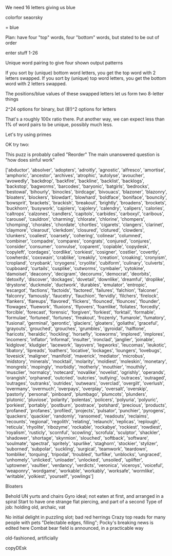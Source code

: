 We need 16 letters giving us blue

colorfor
seaorsky

= blue

Plan: have four "top" words, four "bottom" words, but stated to be out of order

enter stuff 1-26

Unique word pairing to give four shown output patterns

If you sort by (unique) bottom word letters, you get the top word with 2 letters swapped.
If you sort by (unique) top word letters, you get the bottom word with 2 letters swapped.

The positions/blue values of these swapped letters let us form two 8-letter things

2^24 options for binary, but (8!)^2 options for letters

That's a roughly 100x ratio there. Put another way, we can expect less than 1% of word pairs to be unique, possibly much less.

Let's try using primes

OK try two:

This puzz is probably called "Reorder"
The main unanswered question is "how does sinful work"

['abductor', 'absolver', 'adopters', 'adroitly', 'agnostic', 'alfresco', 'amortise', 'amphoric', 'ancestor', 'archives', 'atrophic', 'autolyse', 'avoucher', 'avowedly', 'backdrop', 'backfire', 'backline', 'backlist', 'backlogs', 'backstop', 'bagworms', 'barcodes', 'baryonic', 'batgirls', 'bedrocks', 'bestowal', 'bihourly', 'binocles', 'birdcage', 'bivouacs', 'blazoner', 'blazonry', 'bloaters', 'blockers', 'blowdart', 'blowhard', 'boldface', 'boniface', 'bouncily', 'bowsprit', 'brackets', 'brackish', 'breakout', 'brightly', 'broadens', 'brockets', 'buckhorn', 'busywork', 'cajolers', 'cajolery', 'calendry', 'calipers', 'calories', 'caltrops', 'calzones', 'candlers', 'capitols', 'carbides', 'carboxyl', 'caribous', 'carousel', 'cauldron', 'charming', 'chlorate', 'chlorine', 'chompers', 'chomping', 'chorales', 'chordate', 'chortles', 'cigarets', 'clangers', 'clarinet', 'claymore', 'clearout', 'clerkdom', 'closured', 'clotured', 'clowders', 'clunkers', 'coaliest', 'coarsely', 'cohering', 'colinear', 'columned', 'combiner', 'compadre', 'compares', 'congrats', 'conjured', 'conjures', 'consider', 'consumer', 'convulse', 'coparent', 'copiable', 'copydesk', 'copyleft', 'cordages', 'cordlike', 'corkiest', 'cosigner', 'costlier', 'covertly', 'cowherds', 'coxswain', 'crablike', 'creakily', 'creation', 'croaking', 'cronyism', 'cropland', 'cryobank', 'cryogens', 'cryolite', 'cubiform', 'culinary', 'culverts', 'cupboard', 'curtails', 'cusplike', 'cutworms', 'cymbaler', 'cytokine', 'damoisel', 'deaconry', 'decigram', 'decorums', 'democrat', 'deorbits', 'detoxify', 'discover', 'dockages', 'dovetail', 'downlike', 'dreamful', 'droplike', 'drystone', 'duckmole', 'ductwork', 'durables', 'emulator', 'entropic', 'escargot', 'factions', 'factoids', 'factored', 'failures', 'falchion', 'falconer', 'falconry', 'famously', 'faucetry', 'fauchion', 'fervidly', 'filchers', 'firelock', 'flankers', 'flareups', 'flavored', 'flickers', 'flounced', 'flounces', 'flounder', 'flowages', 'fluework', 'fluxions', 'flyovers', 'foamlike', 'foliates', 'forcedly', 'forcible', 'forecast', 'forensic', 'forgiven', 'forkiest', 'forktail', 'formable', 'formulae', 'fortuned', 'fortunes', 'freakout', 'frozenly', 'fumarole', 'fumatory', 'fusional', 'germinal', 'gerontic', 'glaciers', 'gloaters', 'goliaths', 'graceful', 'grayouts', 'grouched', 'grouches', 'grumbles', 'gyroidal', 'halftone', 'haricots', 'heraldic', 'hockling', 'horsefly', 'iceworms', 'implored', 'implores', 'incomers', 'inflator', 'informal', 'insulter', 'ironclad', 'janglier', 'joinable', 'kidglove', 'kludgier', 'lacework', 'layovers', 'legworks', 'leucomas', 'leukotic', 'libatory', 'lipreads', 'loathers', 'locative', 'lockages', 'loungers', 'lovebugs', 'lovesick', 'maligner', 'manifold', 'maverick', 'mediator', 'microbus', 'midstory', 'minerals', 'mocktail', 'molarity', 'moldiest', 'moleskin', 'monetary', 'mongrels', 'mopingly', 'morbidly', 'motherly', 'mouthier', 'mouthily', 'musclier', 'normalcy', 'notecard', 'novalike', 'novelist', 'ogrishly', 'operands', 'orangish', 'orphaned', 'outcried', 'outcries', 'outlying', 'outraces', 'outraged', 'outrages', 'outranks', 'outrides', 'outwears', 'overclad', 'overgilt', 'overlush', 'overmany', 'overmuch', 'overpays', 'overplay', 'oversalt', 'overskip', 'pastorly', 'personal', 'pinboard', 'plumbago', 'plumcots', 'plunders', 'plutonic', 'pluviose', 'polarity', 'polentas', 'policers', 'polyuria', 'polyuric', 'porkiest', 'portably', 'postburn', 'postrace', 'potshard', 'precious', 'products', 'profaned', 'profanes', 'profiled', 'projects', 'pulsator', 'punchier', 'pyrogens', 'quackers', 'quackier', 'randomly', 'ransomed', 'readouts', 'reclaims', 'recounts', 'regional', 'regolith', 'relating', 'relaunch', 'replicas', 'replough', 'reticula', 'rhyolite', 'ribozyme', 'rockable', 'rockabye', 'rockiest', 'rowdiest', 'royalism', 'rusticly', 'scornful', 'scowling', 'scrofula', 'sculptor', 'shackler', 'shadower', 'shortage', 'skyrmion', 'slouched', 'softback', 'software', 'soulmate', 'spectral', 'spritely', 'spurlike', 'staghorn', 'stockier', 'stylizer', 'suborned', 'subpolar', 'suckling', 'surgical', 'teamwork', 'teardown', 'tomblike', 'torquing', 'tripodal', 'troubled', 'turflike', 'unblocks', 'ungraced', 'unhomely', 'unlicked', 'unloader', 'unlocked', 'unsoiled', 'uplifter', 'uptowner', 'vaultier', 'verdancy', 'verdicts', 'veronica', 'viceroys', 'voiceful', 'weaponry', 'wordgame', 'workable', 'workably', 'worksafe', 'wormlike', 'writable', 'yolkiest', 'yourself', 'yowlings']

Bloaters

Behold UN yurts and chairs
Gyro ideal; not eaten at first, and arranged in a spiral
Start to have one strange flat piercing, and part of a second
Type of job: holding old, archaic, vat

No initial delight in puzzling slot; bad red herrings
Crazy top reads for many people with pets
"Delectable edges, filling"; Pocky's breaking news is edited here
Combat bear field is announced, in a practicable way

old-fashioned, artificially

copyDEsk
